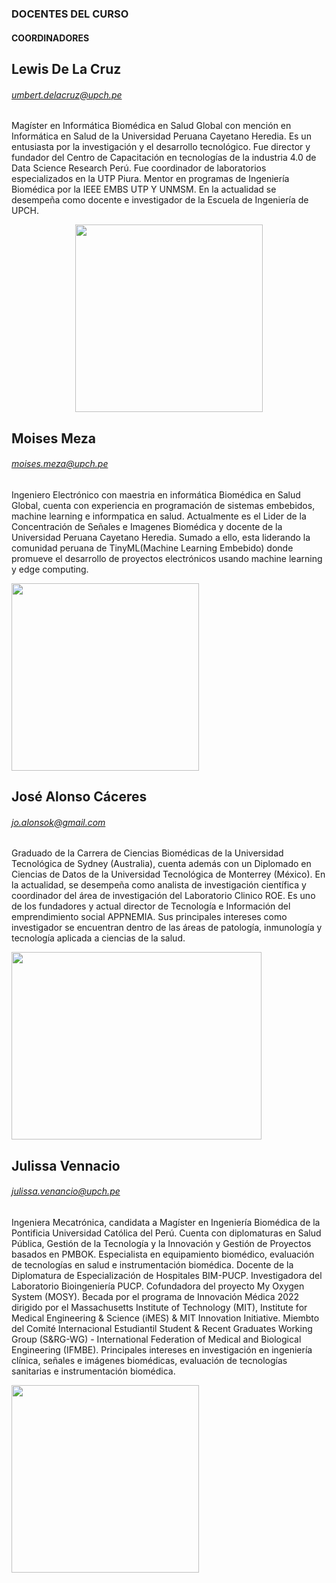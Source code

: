 
### DOCENTES DEL CURSO
#### COORDINADORES
## Lewis De La Cruz
###### umbert.delacruz@upch.pe
Magíster en Informática Biomédica en Salud Global con mención en Informática en Salud de la Universidad Peruana Cayetano Heredia. Es un entusiasta por la investigación y el desarrollo tecnológico. Fue director y fundador del Centro de Capacitación en tecnologías de la industria 4.0 de Data Science Research Perú. Fue coordinador de laboratorios especializados en la UTP Piura. Mentor en programas de Ingeniería Biomédica por la IEEE EMBS UTP Y UNMSM. En la actualidad se desempeña como docente e investigador de la Escuela de Ingeniería de UPCH.

<p align="center"> 
<img src="https://upchlabib.com/wp-content/uploads/2023/02/l1.jpg"  width="300" height="300" align="center">
</p>

## Moises Meza
###### moises.meza@upch.pe
Ingeniero Electrónico con maestria en informática Biomédica en Salud Global, cuenta con experiencia 
en programación de sistemas embebidos, machine learning e informpatica en salud. Actualmente es el Lider de la Concentración de Señales e Imagenes Biomédica y docente de la Universidad Peruana Cayetano Heredia. Sumado a ello, esta liderando la comunidad peruana de TinyML(Machine Learning Embebido) donde promueve el desarrollo de proyectos electrónicos usando machine learning y edge computing.

<img src="https://upchlabib.com/wp-content/uploads/2023/02/Screenshot-at-2023-02-23-18-40-03.png"  width="300" height="300">

## José Alonso Cáceres
###### jo.alonsok@gmail.com
Graduado de la Carrera de Ciencias Biomédicas de la Universidad Tecnológica de Sydney (Australia), cuenta además con un Diplomado en Ciencias de Datos de la Universidad Tecnológica de Monterrey (México). En la actualidad, se desempeña como analista de investigación científica y coordinador del área de investigación del Laboratorio Clinico ROE. Es uno de los fundadores y actual director de Tecnología e Información del emprendimiento social APPNEMIA. Sus principales intereses como investigador se encuentran dentro de las áreas de patología, inmunología y tecnología aplicada a ciencias de la salud. 

<img src="https://upchlabib.com/wp-content/uploads/2023/02/alonso.jpg"  width="400" height="300">

## Julissa Vennacio
###### julissa.venancio@upch.pe
Ingeniera Mecatrónica, candidata a Magíster en Ingeniería Biomédica de la Pontificia Universidad Católica del Perú. Cuenta con diplomaturas en Salud Pública, Gestión de la Tecnología y la Innovación y Gestión de Proyectos basados en PMBOK. Especialista en equipamiento biomédico, evaluación de tecnologías en salud e instrumentación biomédica. Docente de la Diplomatura de Especialización de Hospitales BIM-PUCP. Investigadora del Laboratorio Bioingeniería PUCP. Cofundadora del proyecto My Oxygen System (MOSY). Becada por el programa de Innovación Médica 2022 dirigido por el Massachusetts Institute of Technology (MIT), Institute for Medical Engineering & Science (iMES) & MIT Innovation Initiative. Miembto del Comité Internacional Estudiantil Student & Recent Graduates Working Group (S&RG-WG) - International Federation of Medical and Biological Engineering (IFMBE). Principales intereses en investigación en ingeniería clínica, señales e imágenes biomédicas, evaluación de tecnologías sanitarias e instrumentación biomédica.

<img src="https://upchlabib.com/wp-content/uploads/2023/03/Juliss-1.jpg"  width="300" height="300">
